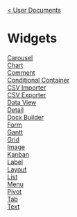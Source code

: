 [< User Documents](../../Index.md)

# Widgets

[Carousel](carousel/Carousel.md)\
[Chart](chart/Chart.md)\
[Comment](comment/Comment.md)\
[Conditional Container](conditionalContainer/ConditionalContainer.md)\
[CSV Importer](csvImporter/CsvImporter.md)\
[CSV Exporter](csvExporter/CsvExporter.md)\
[Data View](dataview/DataView.md)\
[Detail](detail/Detail.md)\
[Docx Builder](docx/Docx.md)\
[Form](form/Form.md)\
[Gantt](gantt/Gantt.md)\
[Grid](grid/Grid.md)\
[Image](image/Image.md)\
[Kanban](kanban/Kanban.md)\
[Label](label/Label.md)\
[Layout](layout/Layout.md)\
[List](list/List.md)\
[Menu](menu/Menu.md)\
[Pivot](pivot/Pivot.md)\
[Tab](tab/Tab.md)\
[Text](text/Text.md)
